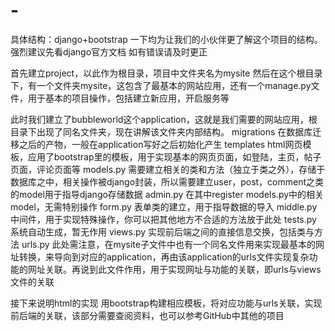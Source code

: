 # -
具体结构：django+bootstrap
一下均为让我们的小伙伴更了解这个项目的结构。
强烈建议先看django官方文档
如有错误请及时更正

首先建立project，以此作为根目录，项目中文件夹名为mysite
然后在这个根目录下，有一个文件夹mysite，这包含了最基本的网站应用，还有一个manage.py文件，用于基本的项目操作，包括建立新应用，开启服务等

此时我们建立了bubbleworld这个application，这就是我们需要的网站应用，根目录下出现了同名文件夹，现在讲解该文件夹内部结构。
migrations 在数据库迁移之后的产物，一般在application写好之后初始化产生
templates html网页模板，应用了bootstrap里的模板，用于实现基本的网页页面，如登陆，主页，帖子页面，评论页面等
models.py 需要建立相关的类和方法（独立于类之外），存储于数据库之中，相关操作被django封装，所以需要建立user，post，comment之类的model用于指导django存储数据
admin.py 在其中register models.py中的相关model，无需特别操作
form.py 表单类的建立，用于指导数据的导入
middle.py 中间件，用于实现特殊操作，你可以把其他地方不合适的方法放于此处
tests.py 系统自动生成，暂无作用
views.py 实现前后端之间的直接信息交换，包括类与方法
urls.py 此处需注意，在mysite子文件中也有一个同名文件用来实现最基本的网址转换，来导向到对应的application，再由该application的urls文件实现复杂功能的网址关联。再说到此文件作用，用于实现网址与功能的关联，即urls与views文件的关联

接下来说明html的实现
用bootstrap构建相应模板，将对应功能与urls关联，实现前后端的关联，该部分需要查阅资料，也可以参考GitHub中其他的项目
